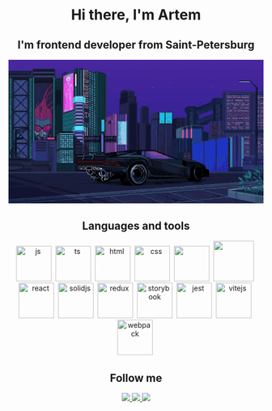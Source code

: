 <div>
<h1 align="center">Hi there,  I'm Artem</h1>
<h2 align="center">I'm frontend developer from Saint-Petersburg</h2>
</div>

<div align="center">
<img src="https://github.com/southatelove/southatelove/blob/main/cyberpunk2077-sports-car.gif">
</div>

<h2 align="center">Languages and tools</h2>

<div align="center">

<img src="https://cdn.jsdelivr.net/gh/devicons/devicon/icons/javascript/javascript-original.svg" title="js"
width=70 height=70 />&nbsp;
<img src="https://cdn.jsdelivr.net/gh/devicons/devicon/icons/typescript/typescript-original.svg" title="ts"
width=70 height=70/>&nbsp;
<img src="https://cdn.jsdelivr.net/gh/devicons/devicon/icons/html5/html5-original.svg" title="html"
width=70 height=70/>&nbsp;
<img src="https://cdn.jsdelivr.net/gh/devicons/devicon/icons/css3/css3-original.svg" title="css"
width=70 height=70/>&nbsp;
<img src="https://cdn.jsdelivr.net/gh/devicons/devicon/icons/sass/sass-original.svg" width=70 height=70/>&nbsp;
<img src="https://cdn.jsdelivr.net/gh/devicons/devicon@latest/icons/tailwindcss/tailwindcss-original.svg" width=80 height=80/>&nbsp;
<img src="https://cdn.jsdelivr.net/gh/devicons/devicon/icons/react/react-original.svg" title="react"
width=70 height=70/>&nbsp;
<img src="https://cdn.jsdelivr.net/gh/devicons/devicon@latest/icons/solidjs/solidjs-original.svg" title="solidjs"
width=70 height=70/>&nbsp;
<img src="https://cdn.jsdelivr.net/gh/devicons/devicon/icons/redux/redux-original.svg" title="redux"
width=70 height=70/>&nbsp;
<img src="https://cdn.jsdelivr.net/gh/devicons/devicon/icons/storybook/storybook-original.svg" title="storybook"
width=70 height=70/>&nbsp;
<img src="https://cdn.jsdelivr.net/gh/devicons/devicon@latest/icons/jest/jest-plain.svg" title="jest"
width=70 height=70/>&nbsp;
<img src="https://cdn.jsdelivr.net/gh/devicons/devicon@latest/icons/vitejs/vitejs-original.svg" title="vitejs"
width=70 height=70/>&nbsp;
<img src="https://cdn.jsdelivr.net/gh/devicons/devicon@latest/icons/webpack/webpack-original.svg" title="webpack"
width=70 height=70/>&nbsp;

</div>

<h2 align="center">Follow me</h2>

<div align="center">
<a href="https://www.linkedin.com/in/artem-vasilev-b68a79272/">
<img src="https://img.shields.io/badge/LinkedIn-0077B5?style=for-the-badge&logo=linkedin&logoColor=white">
</a>
<a href="https://t.me/southatelove/">
<img src="https://img.shields.io/badge/TELEGRAM-0077B5?style=for-the-badge&logo=telegram&logoColor=white">
</a>
<a href="https://vk.com/southatelove">
<img src="https://img.shields.io/badge/VKONTAKTE-0077B5?style=for-the-badge&logo=VK&logoColor=white">
</a>
</div>
